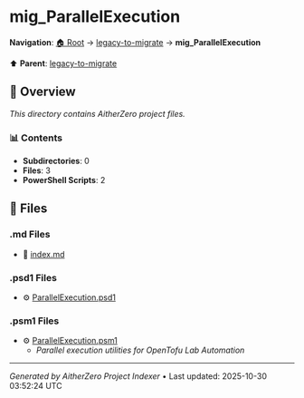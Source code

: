 # mig_ParallelExecution

**Navigation**: [🏠 Root](../../index.md) → [legacy-to-migrate](../index.md) → **mig_ParallelExecution**

⬆️ **Parent**: [legacy-to-migrate](../index.md)

## 📖 Overview

*This directory contains AitherZero project files.*

### 📊 Contents

- **Subdirectories**: 0
- **Files**: 3
- **PowerShell Scripts**: 2

## 📄 Files

### .md Files

- 📝 [index.md](./index.md)

### .psd1 Files

- ⚙️ [ParallelExecution.psd1](./ParallelExecution.psd1)

### .psm1 Files

- ⚙️ [ParallelExecution.psm1](./ParallelExecution.psm1)
  - *Parallel execution utilities for OpenTofu Lab Automation*

---

*Generated by AitherZero Project Indexer* • Last updated: 2025-10-30 03:52:24 UTC

